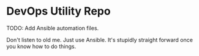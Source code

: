 # DevOps Utility Repo

TODO: Add Ansible automation files.

Don't listen to old me. Just use Ansible. It's stupidly straight forward once you know how to do things.
